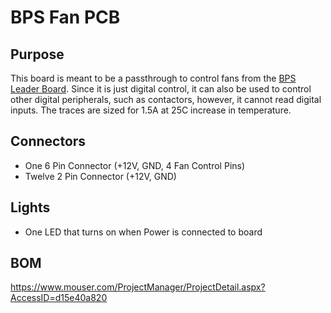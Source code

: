 # BPS Fan PCB

## Purpose
This board is meant to be a passthrough to control fans from the [BPS Leader Board](https://github.com/lhr-solar/BPS-LeaderPCB). Since it is just digital control, it can also be used to control other digital peripherals, such as contactors, however, it cannot read digital inputs. The traces are sized for 1.5A at 25C increase in temperature.

## Connectors
* One 6 Pin Connector (+12V, GND, 4 Fan Control Pins)
* Twelve 2 Pin Connector (+12V, GND)

## Lights
* One LED that turns on when Power is connected to board

## BOM
https://www.mouser.com/ProjectManager/ProjectDetail.aspx?AccessID=d15e40a820